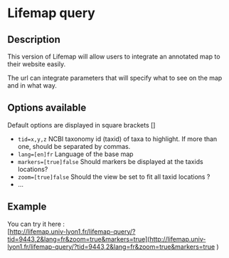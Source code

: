 # Lifemap query
## Description
This version of Lifemap will allow users to integrate an annotated map to their website easily. 

The url can integrate parameters that will specify what to see on the map and in what way. 

## Options available
Default options are displayed in square brackets []
* `tid=x,y,z` NCBI taxonomy id (taxid) of taxa to highlight. If more than one, should be separated by commas.
* `lang=[en]fr` Language of the base map
* `markers=[true]false` Should markers be displayed at the taxids locations? 
* `zoom=[true]false` Should the view be set to fit all taxid locations ? 
* ...

## Example
You can try it here :  
[http://lifemap.univ-lyon1.fr/lifemap-query/?tid=9443,2&lang=fr&zoom=true&markers=true](http://lifemap.univ-lyon1.fr/lifemap-query/?tid=9443,2&lang=fr&zoom=true&markers=true
)

